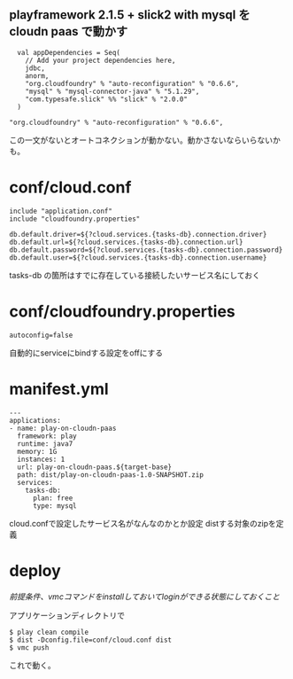 ## playframework 2.1.5 + slick2 with mysql を cloudn paas で動かす

```
  val appDependencies = Seq(
    // Add your project dependencies here,
    jdbc,
    anorm,
    "org.cloudfoundry" % "auto-reconfiguration" % "0.6.6",
    "mysql" % "mysql-connector-java" % "5.1.29",
    "com.typesafe.slick" %% "slick" % "2.0.0"
  )
```

```
"org.cloudfoundry" % "auto-reconfiguration" % "0.6.6",
```

この一文がないとオートコネクションが動かない。動かさないならいらないかも。


# conf/cloud.conf
````
include "application.conf"
include "cloudfoundry.properties"

db.default.driver=${?cloud.services.{tasks-db}.connection.driver}
db.default.url=${?cloud.services.{tasks-db}.connection.url}
db.default.password=${?cloud.services.{tasks-db}.connection.password}
db.default.user=${?cloud.services.{tasks-db}.connection.username}
````

tasks-db の箇所はすでに存在している接続したいサービス名にしておく

# conf/cloudfoundry.properties

```
autoconfig=false
```

自動的にserviceにbindする設定をoffにする


# manifest.yml

```
---
applications:
- name: play-on-cloudn-paas
  framework: play
  runtime: java7
  memory: 1G
  instances: 1
  url: play-on-cloudn-paas.${target-base}
  path: dist/play-on-cloudn-paas-1.0-SNAPSHOT.zip
  services:
    tasks-db:
      plan: free
      type: mysql
```

cloud.confで設定したサービス名がなんなのかとか設定
distする対象のzipを定義

# deploy

*前提条件、vmcコマンドをinstallしておいてloginができる状態にしておくこと*

アプリケーションディレクトリで

````
$ play clean compile
$ dist -Dconfig.file=conf/cloud.conf dist
$ vmc push
````

これで動く。
